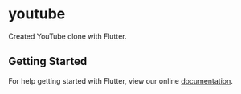 # youtube

Created YouTube clone with Flutter.

## Getting Started

For help getting started with Flutter, view our online
[documentation](https://flutter.io/).
